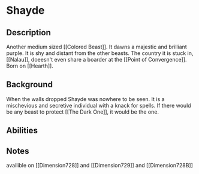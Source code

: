 # Shayde
## Description
Another medium sized [[Colored Beast]]. It dawns a majestic and brilliant purple. It is shy and distant from the other beasts. The country it is stuck in, [[Nalau]], doeesn't even share a boarder at the [[Point of Convergence]].  Born on [[Hearth]].

## Background
When the walls dropped Shayde was nowhere to be seen. It is a mischevious and secretive individual with a knack for spells. If there would be any beast to protect [[The Dark One]], it would be the one.

## Abilities

## Notes
availible on [[Dimension728]] and [[Dimension729]] and  [[Dimension728B]]